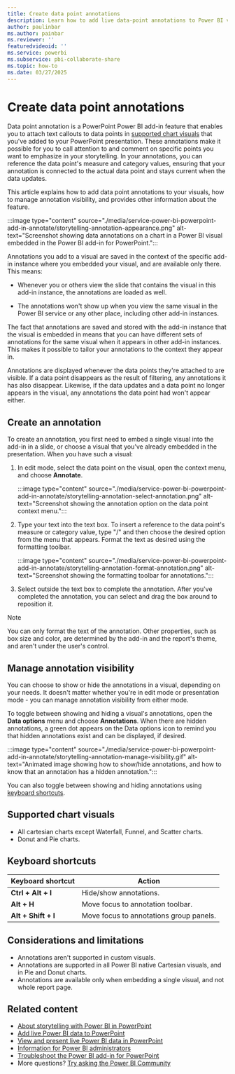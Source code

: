 ```yaml
---
title: Create data point annotations
description: Learn how to add live data-point annotations to Power BI visuals embedded in your PowerPoint presentation.
author: paulinbar
ms.author: painbar
ms.reviewer: ''
featuredvideoid: ''
ms.service: powerbi
ms.subservice: pbi-collaborate-share
ms.topic: how-to
ms.date: 03/27/2025
---
```


# Create data point annotations

Data point annotation is a PowerPoint Power BI add-in feature that enables you to attach text callouts to data points in [supported chart visuals](#supported-chart-visuals) that you've added to your PowerPoint presentation. These annotations make it possible for you to call attention to and comment on specific points you want to emphasize in your storytelling. In your annotations, you can reference the data point's measure and category values, ensuring that your annotation is connected to the actual data point and stays current when the data updates.

This article explains how to add data point annotations to your visuals, how to manage annotation visibility, and provides other information about the feature.

:::image type="content" source="./media/service-power-bi-powerpoint-add-in-annotate/storytelling-annotation-appearance.png" alt-text="Screenshot showing data annotations on a chart in a Power BI visual embedded in the Power BI add-in for PowerPoint.":::

Annotations you add to a visual are saved in the context of the specific add-in instance where you embedded your visual, and are available only there. This means:

* Whenever you or others view the slide that contains the visual in this add-in instance, the annotations are loaded as well.

* The annotations won't show up when you view the same visual in the Power BI service or any other place, including other add-in instances.

The fact that annotations are saved and stored with the add-in instance that the visual is embedded in means that you can have different sets of annotations for the same visual when it appears in other add-in instances. This makes it possible to tailor your annotations to the context they appear in.

Annotations are displayed whenever the data points they're attached to are visible. If a data point disappears as the result of filtering, any annotations it has also disappear. Likewise, if the data updates and a data point no longer appears in the visual, any annotations the data point had won't appear either.

## Create an annotation

To create an annotation, you first need to embed a single visual into the add-in in a slide, or choose a visual that you’ve already embedded in the presentation. When you have such a visual:

1. In edit mode, select the data point on the visual, open the context menu, and choose **Annotate**.

    :::image type="content" source="./media/service-power-bi-powerpoint-add-in-annotate/storytelling-annotation-select-annotation.png" alt-text="Screenshot showing the annotation option on the data point context menu.":::

1. Type your text into the text box. To insert a reference to the data point's measure or category value, type "/" and then choose the desired option from the menu that appears. Format the text as desired using the formatting toolbar.

    :::image type="content" source="./media/service-power-bi-powerpoint-add-in-annotate/storytelling-annotation-format-annotation.png" alt-text="Screenshot showing the formatting toolbar for annotations.":::

1. Select outside the text box to complete the annotation. After you've completed the annotation, you can select and drag the box around to reposition it.

> [!NOTE]
> You can only format the text of the annotation. Other properties, such as box size and color, are determined by the add-in and the report's theme, and aren't under the user's control.

## Manage annotation visibility

You can choose to show or hide the annotations in a visual, depending on your needs. It doesn't matter whether you're in edit mode or presentation mode - you can manage annotation visibility from either mode.

To toggle between showing and hiding a visual's annotations, open the **Data options** menu and choose **Annotations**. When there are hidden annotations, a green dot appears on the Data options icon to remind you that hidden annotations exist and can be displayed, if desired.

:::image type="content" source="./media/service-power-bi-powerpoint-add-in-annotate/storytelling-annotation-manage-visibility.gif" alt-text="Animated image showing how to show/hide annotations, and how to know that an annotation has a hidden annotation.":::

You can also toggle between showing and hiding annotations using [keyboard shortcuts](#keyboard-shortcuts).

## Supported chart visuals

* All cartesian charts except Waterfall, Funnel, and Scatter charts.
* Donut and Pie charts.

## Keyboard shortcuts

|Keyboard shortcut       | Action                                                                  |
|------------------------|-------------------------------------------------------------------------|
|**Ctrl + Alt + I**      |Hide/show annotations.                                                   |
|**Alt + H**             |Move focus to annotation toolbar.                                        |
|**Alt + Shift + I**     |Move focus to annotations group panels.                                  |

## Considerations and limitations

* Annotations aren't supported in custom visuals.
* Annotations are supported in all Power BI native Cartesian visuals, and in Pie and Donut charts.
* Annotations are available only when embedding a single visual, and not whole report page.  

## Related content

* [About storytelling with Power BI in PowerPoint](./service-power-bi-powerpoint-add-in-about.md)
* [Add live Power BI data to PowerPoint](./service-power-bi-powerpoint-add-in-install.md)
* [View and present live Power BI data in PowerPoint](./service-power-bi-powerpoint-add-in-view-present.md)
* [Information for Power BI administrators](./service-power-bi-powerpoint-add-in-admin.md)
* [Troubleshoot the Power BI add-in for PowerPoint](./service-power-bi-powerpoint-add-in-troubleshoot.md)
* More questions? [Try asking the Power BI Community](https://community.powerbi.com/)